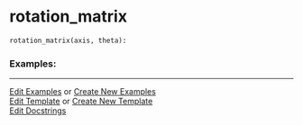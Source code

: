 # <a id="McUtils.Numputils.TransformationMatrices.rotation_matrix">rotation_matrix</a>

```python
rotation_matrix(axis, theta): 
```
 

### Examples: 


___

[Edit Examples](https://github.com/McCoyGroup/References/edit/gh-pages/Documentation/examples/McUtils/Numputils/TransformationMatrices/rotation_matrix.md) or 
[Create New Examples](https://github.com/McCoyGroup/References/new/gh-pages/?filename=Documentation/examples/McUtils/Numputils/TransformationMatrices/rotation_matrix.md) <br/>
[Edit Template](https://github.com/McCoyGroup/References/edit/gh-pages/Documentation/templates/McUtils/Numputils/TransformationMatrices/rotation_matrix.md) or 
[Create New Template](https://github.com/McCoyGroup/References/new/gh-pages/?filename=Documentation/templates/McUtils/Numputils/TransformationMatrices/rotation_matrix.md) <br/>
[Edit Docstrings](https://github.com/McCoyGroup/McUtils/edit/master/Numputils/TransformationMatrices.py?message=Update%20Docs)